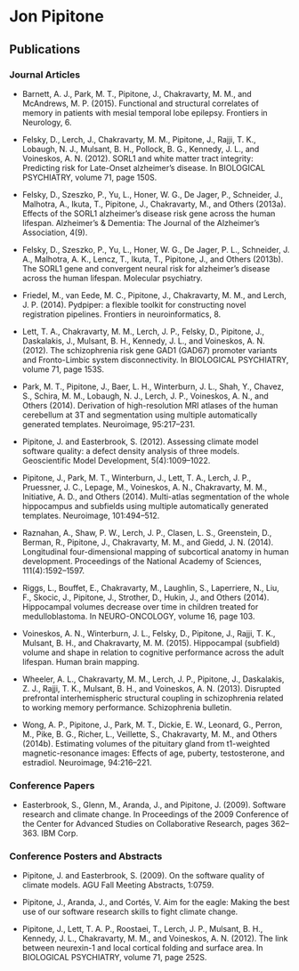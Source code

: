 # Jon Pipitone

## Publications

### Journal Articles
- Barnett, A. J., Park, M. T., Pipitone, J., Chakravarty, M. M., and
  McAndrews, M. P. (2015). Functional and structural correlates of
  memory in patients with mesial temporal lobe epilepsy. Frontiers in
  Neurology, 6.

- Felsky, D., Lerch, J., Chakravarty, M. M., Pipitone, J., Rajji, T. K.,
  Lobaugh, N. J., Mulsant, B. H., Pollock, B. G., Kennedy, J. L., and
  Voineskos, A. N. (2012). SORL1 and white matter tract integrity:
  Predicting risk for Late-Onset alzheimer’s disease. In BIOLOGICAL
  PSYCHIATRY, volume 71, page 150S.

- Felsky, D., Szeszko, P., Yu, L., Honer, W. G., De Jager, P., Schneider, J.,
  Malhotra, A., Ikuta, T., Pipitone, J., Chakravarty, M., and Others
  (2013a). Effects of the SORL1 alzheimer’s disease risk gene across the
  human lifespan. Alzheimer’s & Dementia: The Journal of the
  Alzheimer’s Association, 4(9).

- Felsky, D., Szeszko, P., Yu, L., Honer, W. G., De Jager, P. L., Schneider,
  J. A., Malhotra, A. K., Lencz, T., Ikuta, T., Pipitone, J., and Others
  (2013b). The SORL1 gene and convergent neural risk for alzheimer’s
  disease across the human lifespan. Molecular psychiatry.

- Friedel, M., van Eede, M. C., Pipitone, J., Chakravarty, M. M., and Lerch,
  J. P. (2014). Pydpiper: a flexible toolkit for constructing novel
  registration pipelines. Frontiers in neuroinformatics, 8.

- Lett, T. A., Chakravarty, M. M., Lerch, J. P., Felsky, D., Pipitone, J.,
  Daskalakis, J., Mulsant, B. H., Kennedy, J. L., and Voineskos, A. N.
  (2012). The schizophrenia risk gene GAD1 (GAD67) promoter variants
  and Fronto-Limbic system disconnectivity. In BIOLOGICAL
  PSYCHIATRY, volume 71, page 153S. 

- Park, M. T., Pipitone, J., Baer, L. H., Winterburn, J. L., Shah, Y., Chavez,
  S., Schira, M. M., Lobaugh, N. J., Lerch, J. P., Voineskos, A. N., and
  Others (2014). Derivation of high-resolution MRI atlases of the human
  cerebellum at 3T and segmentation using multiple automatically
  generated templates. Neuroimage, 95:217–231.

- Pipitone, J. and Easterbrook, S. (2012). Assessing climate model software
  quality: a defect density analysis of three models. Geoscientific Model
  Development, 5(4):1009–1022.

- Pipitone, J., Park, M. T., Winterburn, J., Lett, T. A., Lerch, J. P.,
  Pruessner, J. C., Lepage, M., Voineskos, A. N., Chakravarty, M. M.,
  Initiative, A. D., and Others (2014). Multi-atlas segmentation of the
  whole hippocampus and subfields using multiple automatically generated
  templates. Neuroimage, 101:494–512.

- Raznahan, A., Shaw, P. W., Lerch, J. P., Clasen, L. S., Greenstein, D.,
  Berman, R., Pipitone, J., Chakravarty, M. M., and Giedd, J. N. (2014).
  Longitudinal four-dimensional mapping of subcortical anatomy in human
  development. Proceedings of the National Academy of Sciences,
  111(4):1592–1597.

- Riggs, L., Bouffet, E., Chakravarty, M., Laughlin, S., Laperriere, N., Liu,
  F., Skocic, J., Pipitone, J., Strother, D., Hukin, J., and Others (2014).
  Hippocampal volumes decrease over time in children treated for
  medulloblastoma. In NEURO-ONCOLOGY, volume 16, page 103.

- Voineskos, A. N., Winterburn, J. L., Felsky, D., Pipitone, J., Rajji, T. K.,
  Mulsant, B. H., and Chakravarty, M. M. (2015). Hippocampal (subfield)
  volume and shape in relation to cognitive performance across the adult
  lifespan. Human brain mapping.
  
- Wheeler, A. L., Chakravarty, M. M., Lerch, J. P., Pipitone, J., Daskalakis,
  Z. J., Rajji, T. K., Mulsant, B. H., and Voineskos, A. N. (2013).
  Disrupted prefrontal interhemispheric structural coupling in
  schizophrenia related to working memory performance. Schizophrenia
  bulletin.

- Wong, A. P., Pipitone, J., Park, M. T., Dickie, E. W., Leonard, G., Perron,
  M., Pike, B. G., Richer, L., Veillette, S., Chakravarty, M. M., and Others
  (2014b). Estimating volumes of the pituitary gland from t1-weighted
  magnetic-resonance images: Effects of age, puberty, testosterone, and
  estradiol. Neuroimage, 94:216–221.
  
### Conference Papers
- Easterbrook, S., Glenn, M., Aranda, J., and Pipitone, J. (2009). Software
  research and climate change. In Proceedings of the 2009 Conference of
  the Center for Advanced Studies on Collaborative Research, pages
  362–363. IBM Corp.

### Conference Posters and Abstracts
- Pipitone, J. and Easterbrook, S. (2009). On the software quality of climate
  models. AGU Fall Meeting Abstracts, 1:0759.
  
- Pipitone, J., Aranda, J., and Cortés, V. Aim for the eagle: Making the best
  use of our software research skills to fight climate change.
  
- Pipitone, J., Lett, T. A. P., Roostaei, T., Lerch, J. P., Mulsant, B. H.,
  Kennedy, J. L., Chakravarty, M. M., and Voineskos, A. N. (2012). The
  link between neurexin-1 and local cortical folding and surface area. In
  BIOLOGICAL PSYCHIATRY, volume 71, page 252S. 

